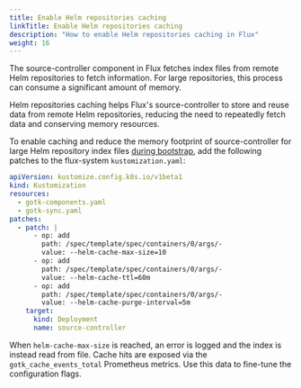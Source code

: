 ```yaml
---
title: Enable Helm repositories caching 
linkTitle: Enable Helm repositories caching
description: "How to enable Helm repositories caching in Flux"
weight: 16
---
```


The source-controller component in Flux fetches index files from remote Helm repositories to fetch information. 
For large repositories, this process can consume a significant amount of memory.

Helm repositories caching helps Flux's source-controller to store and reuse data from remote Helm repositories, 
reducing the need to repeatedly fetch data and conserving memory resources.

To enable caching and reduce the memory footprint of source-controller for large Helm repository index files [during bootstrap](_index.md), add the following patches to the flux-system `kustomization.yaml`:

```yaml
apiVersion: kustomize.config.k8s.io/v1beta1
kind: Kustomization
resources:
  - gotk-components.yaml
  - gotk-sync.yaml
patches:
  - patch: |
      - op: add
        path: /spec/template/spec/containers/0/args/-
        value: --helm-cache-max-size=10
      - op: add
        path: /spec/template/spec/containers/0/args/-
        value: --helm-cache-ttl=60m
      - op: add
        path: /spec/template/spec/containers/0/args/-
        value: --helm-cache-purge-interval=5m
    target:
      kind: Deployment
      name: source-controller
```

When `helm-cache-max-size` is reached, an error is logged and the index is instead
read from file. Cache hits are exposed via the `gotk_cache_events_total` Prometheus
metrics. Use this data to fine-tune the configuration flags.
